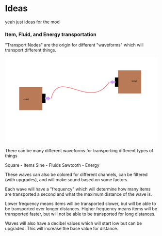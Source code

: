 # Ideas

yeah just ideas for the mod 

### Item, Fluid, and Energy transportation

"Transport Nodes" are the origin for different "waveforms" which will transport different things.

![Concept Art](/ideas/transport.png)

There can be many different waveforms for transporting different types of things

Square - Items
Sine - Fluids
Sawtooth - Energy

These waves can also be colored for different channels, can be filtered (with upgrades), and will make sound based on some factors.

Each wave will have a "frequency" which will determine how many items are transported a second and what the maximum distance of the wave is.

Lower frequency means items will be transported slower, but will be able to be transported over longer distances.
Higher frequency means items will be transported faster, but will not be able to be transported for long distances.

Waves will also have a decibel values which will start low but can be upgraded. This will increase the base value for distance.
